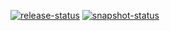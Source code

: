 [![release-status](https://github.com/skalowsky/core/workflows/maven-deploy-release/badge.svg)](https://github.com/skalowsky/core/actions)
[![snapshot-status](https://github.com/skalowsky/core/workflows/maven-deploy-snapshot/badge.svg)](https://github.com/skalowsky/core/actions)

